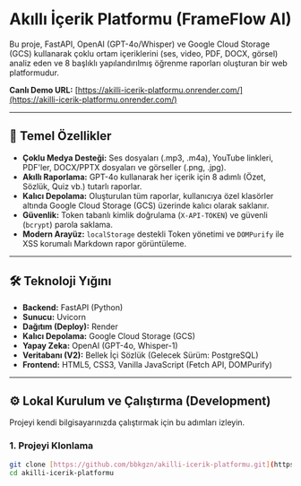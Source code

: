 # Akıllı İçerik Platformu (FrameFlow AI)

Bu proje, FastAPI, OpenAI (GPT-4o/Whisper) ve Google Cloud Storage (GCS) kullanarak çoklu ortam içeriklerini (ses, video, PDF, DOCX, görsel) analiz eden ve 8 başlıklı yapılandırılmış öğrenme raporları oluşturan bir web platformudur.

**Canlı Demo URL:** [https://akilli-icerik-platformu.onrender.com/](https://akilli-icerik-platformu.onrender.com/)

---

## 🚀 Temel Özellikler

* **Çoklu Medya Desteği:** Ses dosyaları (.mp3, .m4a), YouTube linkleri, PDF'ler, DOCX/PPTX dosyaları ve görseller (.png, .jpg).
* **Akıllı Raporlama:** GPT-4o kullanarak her içerik için 8 adımlı (Özet, Sözlük, Quiz vb.) tutarlı raporlar.
* **Kalıcı Depolama:** Oluşturulan tüm raporlar, kullanıcıya özel klasörler altında Google Cloud Storage (GCS) üzerinde kalıcı olarak saklanır.
* **Güvenlik:** Token tabanlı kimlik doğrulama (`X-API-TOKEN`) ve güvenli (`bcrypt`) parola saklama.
* **Modern Arayüz:** `localStorage` destekli Token yönetimi ve `DOMPurify` ile XSS korumalı Markdown rapor görüntüleme.

---

## 🛠️ Teknoloji Yığını

* **Backend:** FastAPI (Python)
* **Sunucu:** Uvicorn
* **Dağıtım (Deploy):** Render
* **Kalıcı Depolama:** Google Cloud Storage (GCS)
* **Yapay Zeka:** OpenAI (GPT-4o, Whisper-1)
* **Veritabanı (V2):** Bellek İçi Sözlük (Gelecek Sürüm: PostgreSQL)
* **Frontend:** HTML5, CSS3, Vanilla JavaScript (Fetch API, DOMPurify)

---

## ⚙️ Lokal Kurulum ve Çalıştırma (Development)

Projeyi kendi bilgisayarınızda çalıştırmak için bu adımları izleyin.

### 1. Projeyi Klonlama

```bash
git clone [https://github.com/bbkgzn/akilli-icerik-platformu.git](https://github.com/bbkgzn/akilli-icerik-platformu.git)
cd akilli-icerik-platformu